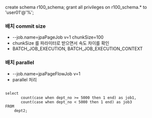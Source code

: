 create schema r100_schema;
grant all privileges on r100_schema.* to 'user01'@'%';

### 배치 commit size ###
 - --job.name=jpaPageJob v=1 chunkSize=100
 - chunkSize 를 파라미터로 받으면서 속도 차이를 확인
 - BATCH_JOB_EXECUTION, BATCH_JOB_EXECUTION_CONTEXT

### 배치 parallel 
 - --job.name=jpaPageFlowJob v=1 
 - parallel 처리
<pre><code>
select
       count(case when dept_no >= 5000 then 1 end) as job1,
       count(case when dept_no < 5000 then 1 end) as job3
FROM
    dept2;
</code></pre>